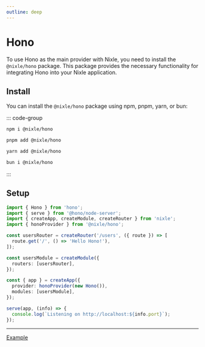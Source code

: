 ```yaml
---
outline: deep
---
```


# Hono

To use Hono as the main provider with Nixle, you need to install the `@nixle/hono` package. This package provides the necessary functionality for integrating Hono into your Nixle application.

## Install

You can install the `@nixle/hono` package using npm, pnpm, yarn, or bun:

::: code-group

```sh [npm]
npm i @nixle/hono
```

```sh [pnpm]
pnpm add @nixle/hono
```

```sh [yarn]
yarn add @nixle/hono
```

```sh [bun]
bun i @nixle/hono
```

:::

## Setup

<!-- prettier-ignore-start -->
```ts
import { Hono } from 'hono';
import { serve } from '@hono/node-server';
import { createApp, createModule, createRouter } from 'nixle';
import { honoProvider } from '@nixle/hono';

const usersRouter = createRouter('/users', ({ route }) => [
  route.get('/', () => 'Hello Hono!'),
]);

const usersModule = createModule({
  routers: [usersRouter],
});

const { app } = createApp({
  provider: honoProvider(new Hono()),
  modules: [usersModule],
});

serve(app, (info) => {
  console.log(`Listening on http://localhost:${info.port}`);
});
```
<!-- prettier-ignore-end -->

---

[Example](https://github.com/letstri/nixle/blob/main/examples/hono/index.ts)
